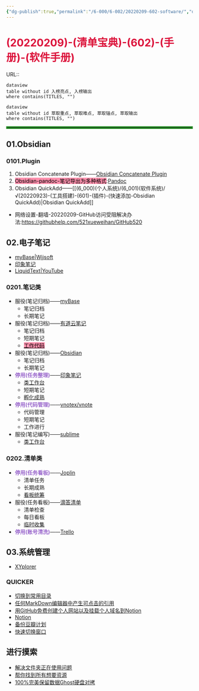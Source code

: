 ```yaml
---
{"dg-publish":true,"permalink":"/6-000/6-002/20220209-602-software/","dgHomeLink":true,"dgPassFrontmatter":false}
---
```



# <font color=#DC143C>(20220209)-(清单宝典)-(602)-(手册)-(软件手册)</font>
URL:: 

```
dataview
table without id 入榜亮点, 入榜输出
where contains(TITLES, "")
```

```
dataview
table without id 萃取重点, 萃取难点, 萃取锚点, 萃取输出
where contains(TITLES, "")
```

<hr style="border:3px solid ForestGreen"> </hr>

## 01.Obsidian
### 0101.Plugin
1. Obsidian Concatenate Plugin——[Obsidian Concatenate Plugin](https://github.com/eleanorkonik/concatenate)
2. <mark style="background: #FF5582A6;">Obsidian-pandoc-笔记导出为多种格式</mark>:[Pandoc](https://github.com/OliverBalfour/obsidian-pandoc)
3. Obsidian QuickAdd——[[(6_000)(个人系统)/(6_001)(软件系统)/√(20220923)-(工具搭建)-(601)-(插件)-(快速添加-Obsidian QuickAdd)|Obsidian QuickAdd]]

+ 网络设置-翻墙-20220209-GitHub访问受阻解决办法:https://githubhelp.com/521xueweihan/GitHub520

## 02.电子笔记
+ [myBase|Wjjsoft](http://www.wjjsoft.com/)
+ [印象笔记](https://www.yinxiang.com/)
+ [LiquidText|YouTube](https://www.youtube.com/results?search_query=LiquidText+)

### 0201.笔记类
+ 服役(笔记归档)——[myBase](http://www.wjjsoft.com/mybase.html)
    + 笔记归档
    + 长期笔记
+ 服役(笔记归档)——[有道云笔记](https://note.youdao.com/)
    + 笔记归档
    + 短期笔记
    + <mark style="background: #FF5582A6;"><u>工作代码</u></mark> 
+ 服役(笔记归档)——[Obsidian](https://obsidian.md/)
    + 笔记归档
    + 长期笔记
+ <strong><font color=#9966CC>停用(任务整理)</font></strong>——[印象笔记](https://www.yinxiang.com/)
    + <u>类工作台</u>
    + 短期笔记
    + <u>孵化成熟</u>
+ <strong><font color=#9966CC>停用(代码管理)</font></strong>——[vnotex/vnote](https://github.com/vnotex/vnote)
    + 代码管理
    + 短期笔记
    + 工作进行
+ 服役(笔记编写)——[sublime](https://www.sublimetext.com/)
    + <u>类工作台</u>

### 0202.清单类
+ <strong><font color=#9966CC>停用(任务看板)</font></strong>——[Joplin](https://joplinapp.org/)
    + 清单任务
    + 长期成熟
    + <u>看板统筹</u>
+ 服役(任务看板)——[滴答清单](https://dida365.com/)
    + 清单检查
    + 每日看板
    + <u>临时收集</u>
+ <strong><font color=#9966CC>停用(账号清洗)</font></strong>——[Trello](https://trello.com)

## 03.系统管理
+ [XYplorer](https://www.52pojie.cn/thread-843769-1-1.html)

### QUICKER
+ [切换到常用目录](https://getquicker.net/Sharedaction?code=8c8b24e6-129f-4a28-58c4-08d6a5df163e)
+ [任何MarkDown编辑器中产生可点击的引用](https://stackoverflow.com/questions/11948245/markdown-to-create-pages-and-table-of-contents)
+ [用GitHub免费创建个人网站以及挂载个人域名到Notion](https://www.bilibili.com/video/av58189878)
+ [Notion](https://space.bilibili.com/6971044)
+ [备份豆瓣计划](https://www.douban.com/note/722997927/)
+ [快速切换窗口](https://getquicker.net/Sharedaction?code=4847ed47-613f-4236-f699-08d816b48b3b)

## 进行摸索
+ [解决文件夹正在使用问题](https://blog.csdn.net/Gnd15732625435/article/details/81626463)
+ [帮你找到所有想要资源](https://www.bilibili.com/video/av501732880/)
+ [100%完美保留数据Ghost硬盘对拷](http://memory.zol.com.cn/288/2884942.html)


```SQL

```




